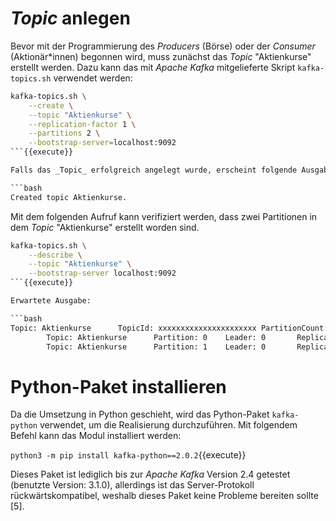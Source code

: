 # _Topic_ anlegen

Bevor mit der Programmierung des _Producers_ (Börse) oder der _Consumer_ (Aktionär\*innen) begonnen wird, muss zunächst das _Topic_ "Aktienkurse" erstellt werden. Dazu kann das mit _Apache Kafka_ mitgelieferte Skript `kafka-topics.sh` verwendet werden:

````bash
kafka-topics.sh \
    --create \
    --topic "Aktienkurse" \
    --replication-factor 1 \
    --partitions 2 \
    --bootstrap-server=localhost:9092
```{{execute}}

Falls das _Topic_ erfolgreich angelegt wurde, erscheint folgende Ausgabe:

```bash
Created topic Aktienkurse.
````

Mit dem folgenden Aufruf kann verifiziert werden, dass zwei Partitionen in dem _Topic_ "Aktienkurse" erstellt worden sind.

````bash
kafka-topics.sh \
    --describe \
    --topic "Aktienkurse" \
    --bootstrap-server localhost:9092
```{{execute}}

Erwartete Ausgabe:

```bash
Topic: Aktienkurse      TopicId: xxxxxxxxxxxxxxxxxxxxxx PartitionCount: 2       ReplicationFactor: 1    Configs: segment.bytes=1073741824
        Topic: Aktienkurse      Partition: 0    Leader: 0       Replicas: 0     Isr: 0
        Topic: Aktienkurse      Partition: 1    Leader: 0       Replicas: 0     Isr: 0
````

# Python-Paket installieren

Da die Umsetzung in Python geschieht, wird das Python-Paket `kafka-python` verwendet, um die Realisierung durchzuführen. Mit folgendem Befehl kann das Modul installiert werden:

`python3 -m pip install kafka-python==2.0.2`{{execute}}

Dieses Paket ist lediglich bis zur _Apache Kafka_ Version 2.4 getestet (benutzte Version: 3.1.0), allerdings ist das Server-Protokoll rückwärtskompatibel, weshalb dieses Paket keine Probleme bereiten sollte [5].

